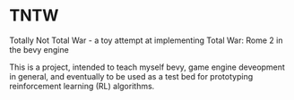 # TNTW
Totally Not Total War - a toy attempt at implementing Total War: Rome 2 in the bevy engine

This is a project, intended to teach myself bevy, game engine deveopment in general, and eventually to be used as a test bed for 
prototyping reinforcement learning (RL) algorithms. 
